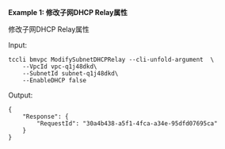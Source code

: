 **Example 1: 修改子网DHCP Relay属性**

修改子网DHCP Relay属性

Input: 

```
tccli bmvpc ModifySubnetDHCPRelay --cli-unfold-argument  \
    --VpcId vpc-q1j48dkd\
    --SubnetId subnet-q1j48dkd\
    --EnableDHCP false
```

Output: 
```
{
    "Response": {
        "RequestId": "30a4b438-a5f1-4fca-a34e-95dfd07695ca"
    }
}
```

